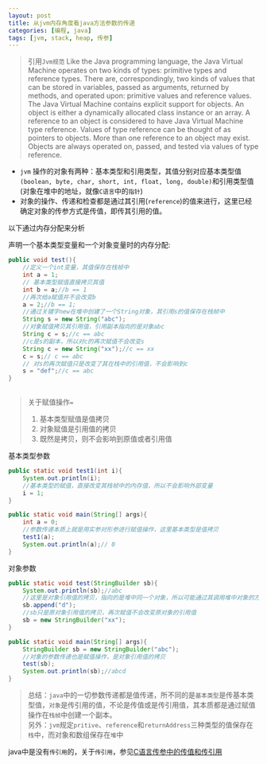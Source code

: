 ```yaml
---
layout: post
title: 从jvm内存角度看java方法参数的传递
categories: [编程, java]
tags: [jvm, stack, heap, 传参]
---
```


> 引用`Jvm规范` Like the Java programming language, the Java Virtual Machine operates on two kinds of types: primitive types and reference types. There are, correspondingly, two kinds of values that can be stored in variables, passed as arguments, returned by methods, and operated upon: primitive values and reference values.   
> The Java Virtual Machine contains explicit support for objects. An object is either a dynamically allocated class instance or an array. A reference to an object is considered to have Java Virtual Machine type reference. Values of type reference can be thought of as pointers to objects. More than one reference to an object may exist. Objects are always operated on, passed, and tested via values of type reference.

* `jvm` 操作的对象有两种：基本类型和引用类型，其值分别对应基本类型值`(boolean, byte, char, short, int, float, long, double)`和引用类型值(对象在堆中的地址，就像`C语言`中的`指针`)   
* 对象的操作、传递和检查都是通过其引用(`reference`)的值来进行，这里已经确定对象的传参方式是传值，即传其引用的值。

以下通过内存分配来分析

声明一个基本类型变量和一个对象变量时的内存分配:
```java
public void test(){
    //定义一个int变量，其值保存在栈帧中
    int a = 1;
    // 基本类型赋值直接拷贝其值
    int b = a;//b == 1
    //再次给a赋值并不会改变b
    a = 2;//b == 1;
    //通过关键字new在堆中创建了一个String对象，其引用s的值保存在栈帧中
    String s = new String("abc");
    //对象赋值拷贝其引用值，引用副本指向的是对象abc
    String c = s;//c == abc
    //c是s的副本，所以对c的再次赋值不会改变s
    String c = new String("xx");//c == xx
    c = s;// c == abc
    // 对s的再次赋值只是改变了其在栈中的引用值，不会影响到c
    s = "def";//c == abc
}
        
```
> 关于赋值操作`=`   
> 1. 基本类型赋值是值拷贝   
> 2. 对象赋值是引用值的拷贝   
> 3. 既然是拷贝，则不会影响到原值或者引用值

基本类型参数
```java
public static void test1(int i){
    System.out.println(i);
    //基本类型的赋值，直接改变其栈帧中的内存值，所以不会影响外部变量
    i = 1;
}

public static void main(String[] args){
    int a = 0;
    //参数传递本质上就是用实参对形参进行赋值操作，这里基本类型是值拷贝
    test1(a);
    System.out.println(a);// 0
}
```

对象参数
```java
public static void test(StringBuilder sb){
    System.out.println(sb);//abc
    //这里是对象引用值的拷贝，指向的是堆中同一个对象，所以可能通过其调用堆中对象的方法
    sb.append("d");
    //sb只是原对象引用值的拷贝，再次赋值不会改变原对象的引用值
    sb = new StringBuilder("xx");
}

public static void main(String[] args){
    StringBuilder sb = new StringBuilder("abc");
    //对象的参数传递也是赋值操作，是对象引用值的拷贝
    test(sb);
    System.out.println(sb);//abcd
}
```

> 总结：`java`中的一切参数传递都是值传递，所不同的是`基本类型`是传基本类型值，`对象`是传引用的值，不论是传值或是传引用值，其本质都是通过赋值操作在`栈帧`中创建一个副本。   
> 另外：`jvm`规定`pritive`、`reference`和`returnAddress`三种类型的值保存在`栈`中，而对象和数组保存在`堆`中

java中是没有`传引用`的，关于`传引用`，参见[C语言传参中的传值和传引用]({{site.url}}/2015/09/10/c-method-param-pass)